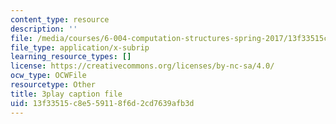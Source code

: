 ```yaml
---
content_type: resource
description: ''
file: /media/courses/6-004-computation-structures-spring-2017/13f33515c8e559118f6d2cd7639afb3d_3eQh_W8YF_g.vtt
file_type: application/x-subrip
learning_resource_types: []
license: https://creativecommons.org/licenses/by-nc-sa/4.0/
ocw_type: OCWFile
resourcetype: Other
title: 3play caption file
uid: 13f33515-c8e5-5911-8f6d-2cd7639afb3d
---
```

